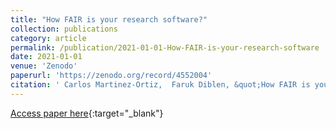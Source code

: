 ```yaml
---
title: "How FAIR is your research software?"
collection: publications
category: article
permalink: /publication/2021-01-01-How-FAIR-is-your-research-software
date: 2021-01-01
venue: 'Zenodo'
paperurl: 'https://zenodo.org/record/4552004'
citation: ' Carlos Martinez-Ortiz,  Faruk Diblen, &quot;How FAIR is your research software?.&quot; Zenodo, 2021.'
---
```

[Access paper here](https://zenodo.org/record/4552004){:target="_blank"}
